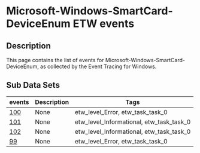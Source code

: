 # Microsoft-Windows-SmartCard-DeviceEnum ETW events

## Description
This page contains the list of events for Microsoft-Windows-SmartCard-DeviceEnum, as collected by the Event Tracing for Windows.

## Sub Data Sets
|events|Description|Tags|
|---|---|---|
|[100](events/event-100.md)|None|etw_level_Error, etw_task_task_0|
|[101](events/event-101.md)|None|etw_level_Informational, etw_task_task_0|
|[102](events/event-102.md)|None|etw_level_Informational, etw_task_task_0|
|[99](events/event-99.md)|None|etw_level_Error, etw_task_task_0|
